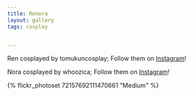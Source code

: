 ```yaml
---
title: Renora
layout: gallery
tags: cosplay


---
```


Ren cosplayed by tomukuncosplay; Follow them on [Instagram](https://www.instagram.com/tomukuncosplay)!

Nora cosplayed by whoozica; Follow them on [Instagram](https://www.instagram.com/whoozica)!

{% flickr_photoset 72157692111470661 "Medium" %}